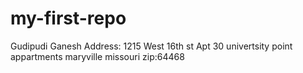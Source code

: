 # my-first-repo
Gudipudi Ganesh Address: 1215 West 16th st Apt 30 univertsity point appartments maryville missouri zip:64468 
